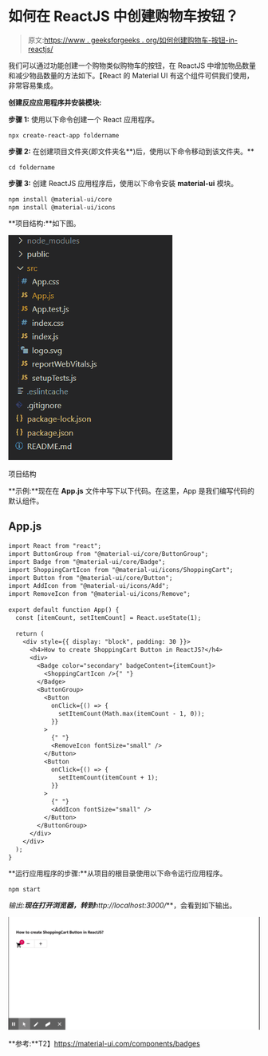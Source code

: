 # 如何在 ReactJS 中创建购物车按钮？

> 原文:[https://www . geeksforgeeks . org/如何创建购物车-按钮-in-reactjs/](https://www.geeksforgeeks.org/how-to-create-shopping-cart-button-in-reactjs/)

我们可以通过功能创建一个购物类似购物车的按钮，在 ReactJS 中增加物品数量和减少物品数量的方法如下。【React 的 Material UI 有这个组件可供我们使用，非常容易集成。

**创建反应应用程序并安装模块:**

**步骤 1:** 使用以下命令创建一个 React 应用程序。

```
npx create-react-app foldername
```

**步骤 2:** 在创建项目文件夹(即文件夹名**)后，使用以下命令移动到该文件夹。**

```
cd foldername
```

**步骤 3:** 创建 ReactJS 应用程序后，使用以下命令安装 **material-ui** 模块。

```
npm install @material-ui/core
npm install @material-ui/icons
```

**项目结构:**如下图。

![](img/f04ae0d8b722a9fff0bd9bd138b29c23.png)

项目结构

**示例:**现在在 **App.js** 文件中写下以下代码。在这里，App 是我们编写代码的默认组件。

## App.js

```
import React from "react";
import ButtonGroup from "@material-ui/core/ButtonGroup";
import Badge from "@material-ui/core/Badge";
import ShoppingCartIcon from "@material-ui/icons/ShoppingCart";
import Button from "@material-ui/core/Button";
import AddIcon from "@material-ui/icons/Add";
import RemoveIcon from "@material-ui/icons/Remove";

export default function App() {
  const [itemCount, setItemCount] = React.useState(1);

  return (
    <div style={{ display: "block", padding: 30 }}>
      <h4>How to create ShoppingCart Button in ReactJS?</h4>
      <div>
        <Badge color="secondary" badgeContent={itemCount}>
          <ShoppingCartIcon />{" "}
        </Badge>
        <ButtonGroup>
          <Button
            onClick={() => {
              setItemCount(Math.max(itemCount - 1, 0));
            }}
          >
            {" "}
            <RemoveIcon fontSize="small" />
          </Button>
          <Button
            onClick={() => {
              setItemCount(itemCount + 1);
            }}
          >
            {" "}
            <AddIcon fontSize="small" />
          </Button>
        </ButtonGroup>
      </div>
    </div>
  );
}
```

**运行应用程序的步骤:**从项目的根目录使用以下命令运行应用程序。

```
npm start
```

**输出:**现在打开浏览器，转到***http://localhost:3000/***，会看到如下输出。

![](img/209096a47eab8d55597a8f983e45b5e0.png)

**参考:**T2】https://material-ui.com/components/badges